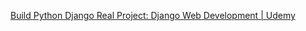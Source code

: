 [Build Python Django Real Project: Django Web Development | Udemy](https://www.udemy.com/course/python-django-real-project-for-freshers-freelancers/)